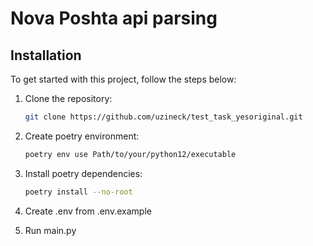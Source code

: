 # Nova Poshta api parsing


## Installation

To get started with this project, follow the steps below:

1. Clone the repository:

   ```bash
   git clone https://github.com/uzineck/test_task_yesoriginal.git
   
2. Create poetry environment:
    ```bash
   poetry env use Path/to/your/python12/executable
    ```
   
3. Install poetry dependencies:
    ```bash
   poetry install --no-root
    ```

4. Create .env from .env.example

5. Run main.py
